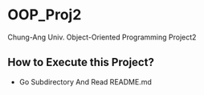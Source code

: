 OOP_Proj2 
==================

Chung-Ang Univ. Object-Oriented Programming Project2

How to Execute this Project?
-------
 - Go Subdirectory And Read README.md